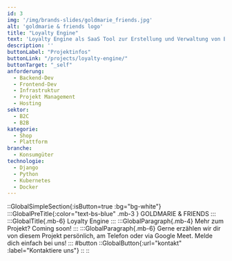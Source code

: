 ```yaml
---
id: 3
img: '/img/brands-slides/goldmarie_friends.jpg'
alt: 'goldmarie & friends logo'
title: "Loyalty Engine"
text: 'Loyalty Engine als SaaS Tool zur Erstellung und Verwaltung von Bonifizierungs- und Prämienkampagnen mit Möglichkeiten zur Erstellung komplexer Punktelogiken.'
description: ''
buttonLabel: "Projektinfos"
buttonLink: "/projects/loyalty-engine/"
buttonTarget: "_self"
anforderung: 
  - Backend-Dev
  - Frontend-Dev
  - Infrastruktur
  - Projekt Management
  - Hosting
sektor: 
  - B2C
  - B2B
kategorie: 
  - Shop
  - Plattform
branche: 
  - Konsumgüter
technologie: 
  - Django
  - Python
  - Kubernetes
  - Docker
---
```


::GlobalSimpleSection{:isButton=true :bg="bg-white"}
:::GlobalPreTitle{:color="text-bs-blue" .mb-3 }
GOLDMARIE & FRIENDS
:::
:::GlobalTitle{.mb-6}
Loyalty Engine
:::
:::GlobalParagraph{.mb-4}
Mehr zum Projekt? Coming soon!
:::
:::GlobalParagraph{.mb-6}
Gerne erzählen wir dir von diesem Projekt persönlich, am Telefon oder via Google Meet. Melde dich einfach bei uns!
:::
#button
::GlobalButton{:url="kontakt" :label="Kontaktiere uns"}
::
::